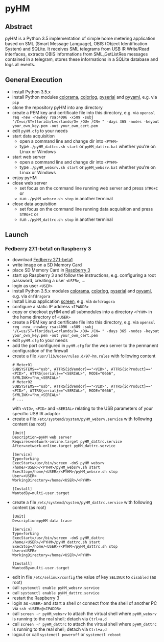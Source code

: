 # pyHM

## Abstract

pyHM is a Python 3.5 implementation of simple home metering application based on SML (Smart Message Language), OBIS
(Object Identification System) and SQLite.
It receives SML telegrams from USB IR Write/Read interfaces, extracts OBIS informations from SML_GetListRes messages
contained in a telegram, stores these informations in a SQLite database and logs all events.

## General Execution

* install Python 3.5.x
* install Python modules [colorama](https://github.com/tartley/colorama),
  [colorlog](https://github.com/borntyping/python-colorlog), [pyserial](https://github.com/pyserial/pyserial) and
  [pyyaml](https://github.com/yaml/pyyaml), e.g. via `pip`
* clone the repository pyHM into any directory <PYHM>
* create a PEM key and certificate file into this directory, e.g. via `openssl req -new -newkey rsa:4096 -x509 -subj "/C=us/ST=florida/L=orlando/O= /OU= /CN= " -days 365 -nodes -keyout your_own_key.pem -out your_own_cert.pem`
* edit `pyHM.cfg` to your needs
* start data acquisition
  * open a command line and change dir into `<PYHM>`
  * type `./pyHM_dattrc.sh start` or `pyHM_dattrc.bat` whether you're on Linux or Windows
* start web server
  * open a command line and change dir into `<PYHM>`
  * type `./pyHM_websrv.sh start` or `pyHM_websrv.bat` whether you're on Linux or Windows
* enjoy pyHM
* close web server
  * set focus on the command line running web server and press `STRG+C` or
  * run `./pyHM_websrv.sh stop` in another terminal
* close data acquisition
  * set focus on the command line running data acquisition and press `STRG+C` or
  * run `./pyHM_dattrc.sh stop` in another terminal

## Launch

### Fedberry 27.1-beta1 on Raspberry 3

* download [Fedberry 27.1-beta1](http://download.fedberry.org/?dir=releases/27/images/armhfp/27.1-beta1)
* write image on a SD Memory Card
* place SD Memory Card in [Raspberry 3](https://www.raspberrypi.org/)
* start up Raspberry 3 and follow the instructions, e.g. configuring a root password, creating a user `<USER>`, ...
* login as user `<USER>`
* install Python 3.5.x modules [colorama](https://github.com/tartley/colorama),
  [colorlog](https://github.com/borntyping/python-colorlog), [pyserial](https://github.com/pyserial/pyserial) and
  [pyyaml](https://github.com/yaml/pyyaml), e.g. via `dnfdragora`
* install Linux application [screen](https://www.gnu.org/software/screen/manual/screen.html), e.g. via `dnfdragora`
* configure a static IP address `<IPADDR>`
* copy or checkout pyHM and all submodules into a directory `<PYHM>` in the home directory of `<USER>`
* create a PEM key and certificate file into this directory, e.g. via `openssl req -new -newkey rsa:4096 -x509 -subj "/C=us/ST=florida/L=orlando/O= /OU= /CN= " -days 365 -nodes -keyout your_own_key.pem -out your_own_cert.pem`
* edit `pyHM.cfg` to your needs
* add the port configured in `pyHM.cfg` for the web server to the permanent configuration of the firewall
* create a file `/usr/lib/udev/rules.d/97-hm.rules` with following content
  ```
  # Meter01
  SUBSYSTEMS=="usb", ATTRS{idVendor}=="<VID>", ATTRS{idProduct}=="<PID>", ATTRS{serial}=="<SERIAL>", MODE="0666", SYMLINK+="hm_<SERIAL>"
  # Meter02
  SUBSYSTEMS=="usb", ATTRS{idVendor}=="<VID>", ATTRS{idProduct}=="<PID>", ATTRS{serial}=="<SERIAL>", MODE="0666", SYMLINK+="hm_<SERIAL>"
  # ...
  ```
  with `<VID>`, `<PID>` and `<SERIAL>` relating to the USB parameters of your specific USB IR adaptor
* create a file `/etc/systemd/system/pyHM_websrv.service` with following content (as root)
  ```
  [Unit]
  Description=pyHM web server
  Requires=network-online.target pyHM_dattrc.service
  After=network-online.target pyHM_dattrc.service

  [Service]
  Type=forking
  ExecStart=/usr/bin/screen -dmS pyHM_websrv /home/<USER>/<PYHM>/pyHM_websrv.sh start
  ExecStop=/home/<USER>/<PYHM>/pyHM_websrv.sh stop
  User=<USER>
  WorkingDirectory=/home/<USER>/<PYHM>

  [Install]
  WantedBy=multi-user.target
  ```
* create a file `/etc/systemd/system/pyHM_dattrc.service` with following content (as root)
  ```
  [Unit]
  Description=pyHM data trace

  [Service]
  Type=forking
  ExecStart=/usr/bin/screen -dmS pyHM_dattrc /home/<USER>/<PYHM>/pyHM_dattrc.sh start
  ExecStop=/home/<USER>/<PYHM>/pyHM_dattrc.sh stop
  User=<USER>
  WorkingDirectory=/home/<USER>/<PYHM>

  [Install]
  WantedBy=multi-user.target
  ```
* edit in file `/etc/selinux/config` the value of key `SELINUX` to `disabled` (as root)
* call `systemctl enable pyHM_websrv.service`
* call `systemctl enable pyHM_dattrc.service`
* restart the Raspberry 3
* login as `<USER>` and start a shell or connect from the shell of another PC via `ssh <USER>@<IPADDR>`
* call `screen -r pyHM_websrv` to attach the virtual shell where `pyHM_websrv` is running to the real shell; detach via `Ctrl+a,d`
* call `screen -r pyHM_dattrc` to attach the virtual shell where `pyHM_dattrc` is running to the real shell; detach via `Ctrl+a,d`
* logout or call `systemctl poweroff` or `systemctl reboot`
